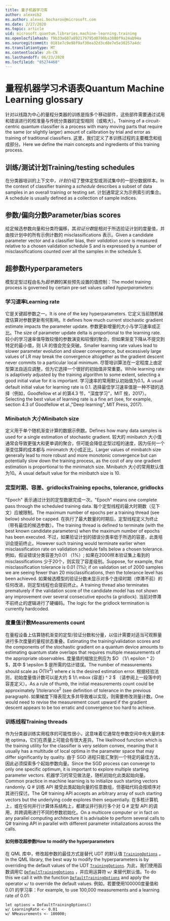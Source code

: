 ```yaml
---
title: 量子机器学习库
author: alexeib2
ms.author: alexei.bocharov@microsoft.com
ms.date: 2/27/2020
ms.topic: article
uid: microsoft.quantum.libraries.machine-learning.training
ms.openlocfilehash: f9b33a607a892179795d0700ba3080f9a24ab94a
ms.sourcegitcommit: 0181e7c9e98f9af30ea32d3cd8e7e5e30257a4dc
ms.translationtype: MT
ms.contentlocale: zh-CN
ms.lasthandoff: 06/23/2020
ms.locfileid: "85274468"
---
```

# <a name="quantum-machine-learning-glossary"></a><span data-ttu-id="c018d-102">量程机器学习术语表</span><span class="sxs-lookup"><span data-stu-id="c018d-102">Quantum Machine Learning glossary</span></span>

<span data-ttu-id="c018d-103">针对以线路为中心的量程分类器的训练是指多个移动部件，这些部件需要通过试用和错误进行的校准量与传统分类器的定型相同（或略大）。</span><span class="sxs-lookup"><span data-stu-id="c018d-103">Training of a circuit-centric quantum classifier is a process with many moving parts that require the same (or slightly larger) amount of calibration by trial and error as training of traditional classifiers.</span></span> <span data-ttu-id="c018d-104">这里，我们定义了本训练过程的主要概念和组成部分。</span><span class="sxs-lookup"><span data-stu-id="c018d-104">Here we define the main concepts and ingredients of this training process.</span></span>

## <a name="trainingtesting-schedules"></a><span data-ttu-id="c018d-105">训练/测试计划</span><span class="sxs-lookup"><span data-stu-id="c018d-105">Training/testing schedules</span></span>

<span data-ttu-id="c018d-106">在分类器培训的上下文中，*计划*介绍了整体定型或测试集中的一部分数据样本。</span><span class="sxs-lookup"><span data-stu-id="c018d-106">In the context of classifier training a *schedule* describes a subset of data samples in an overall training or testing set.</span></span> <span data-ttu-id="c018d-107">计划通常定义为示例索引的集合。</span><span class="sxs-lookup"><span data-stu-id="c018d-107">A schedule is usually defined as a collection of sample indices.</span></span>

## <a name="parameterbias-scores"></a><span data-ttu-id="c018d-108">参数/偏向分数</span><span class="sxs-lookup"><span data-stu-id="c018d-108">Parameter/bias scores</span></span>

<span data-ttu-id="c018d-109">给定候选参数向量和分类符偏移，其*验证分数*是相对于所选验证计划的度量值，并由按计划中的所有示例计数的 misclassifications 表示。</span><span class="sxs-lookup"><span data-stu-id="c018d-109">Given a candidate parameter vector and a classifier bias, their *validation score* is measured relative to a chosen validation schedule S and is expressed by a number of misclassifications counted over all the samples in the schedule S.</span></span>

## <a name="hyperparameters"></a><span data-ttu-id="c018d-110">超参数</span><span class="sxs-lookup"><span data-stu-id="c018d-110">Hyperparameters</span></span>

<span data-ttu-id="c018d-111">模型定型过程由名为*超参数*的某些预先设置的值控制：</span><span class="sxs-lookup"><span data-stu-id="c018d-111">The model training process is governed by certain pre-set values called *hyperparameters*:</span></span>

### <a name="learning-rate"></a><span data-ttu-id="c018d-112">学习速率</span><span class="sxs-lookup"><span data-stu-id="c018d-112">Learning rate</span></span>

<span data-ttu-id="c018d-113">它是关键超参数之一。</span><span class="sxs-lookup"><span data-stu-id="c018d-113">It is one of the key hyperparameters.</span></span> <span data-ttu-id="c018d-114">它定义当前随机梯度估算对参数更新有何影响。</span><span class="sxs-lookup"><span data-stu-id="c018d-114">It defines how much current stochastic gradient estimate impacts the parameter update.</span></span> <span data-ttu-id="c018d-115">参数更新增量的大小与学习速率成正比。</span><span class="sxs-lookup"><span data-stu-id="c018d-115">The size of parameter update delta is proportional to the learning rate.</span></span> <span data-ttu-id="c018d-116">较小的学习速率值导致较慢的参数演变和较慢的聚合，但如果渐变下降从不提交到特定的最小值，则 LR 的值会完全突破。</span><span class="sxs-lookup"><span data-stu-id="c018d-116">Smaller learning rate values lead to slower parameter evolution and slower convergence, but excessively large values of LR may break the convergence altogether as the gradient descent never commits to a particular local minimum.</span></span> <span data-ttu-id="c018d-117">尽管培训算法在一定程度上由定型算法自适应调整，但为它选择一个很好的初始值非常重要。</span><span class="sxs-lookup"><span data-stu-id="c018d-117">While learning rate is adaptively adjusted by the training algorithm to some extent, selecting a good initial value for it is important.</span></span> <span data-ttu-id="c018d-118">学习速率的常用默认初始值为0.1。</span><span class="sxs-lookup"><span data-stu-id="c018d-118">A usual default initial value for learning rate is 0.1.</span></span> <span data-ttu-id="c018d-119">选择最佳学习速率值是一种不错的选择（例如，Goodfellow et al 的第4.3 节，"深度学习"，MIT 按，2017）。</span><span class="sxs-lookup"><span data-stu-id="c018d-119">Selecting the best value of learning rate is a fine art (see, for example, section 4.3 of Goodfellow et al.,"Deep learning", MIT Press, 2017).</span></span>

### <a name="minibatch-size"></a><span data-ttu-id="c018d-120">Minibatch 大小</span><span class="sxs-lookup"><span data-stu-id="c018d-120">Minibatch size</span></span>

<span data-ttu-id="c018d-121">定义用于单个随机渐变计算的数据示例数。</span><span class="sxs-lookup"><span data-stu-id="c018d-121">Defines how many data samples is used for a single estimation of stochastic gradient.</span></span> <span data-ttu-id="c018d-122">较大的 minibatch 大小值通常会导致更强大和更单调的聚合，但可能会降低定型过程的速度，因为任何一个渐变估算的成本都与 minimatch 大小成正比。</span><span class="sxs-lookup"><span data-stu-id="c018d-122">Larger values of minibatch size generally lead to more robust and more monotonic convergence but can potentially slow down the training process, as the cost of any one gradient estimation is proportional to the minimatch size.</span></span> <span data-ttu-id="c018d-123">Minibatch 大小的常用默认值为10。</span><span class="sxs-lookup"><span data-stu-id="c018d-123">A usual default value for the minibatch size is 10.</span></span>

### <a name="training-epochs-tolerance-gridlocks"></a><span data-ttu-id="c018d-124">定型时期、容差、gridlocks</span><span class="sxs-lookup"><span data-stu-id="c018d-124">Training epochs, tolerance, gridlocks</span></span>

<span data-ttu-id="c018d-125">"Epoch" 表示通过计划的定型数据完成一次。</span><span class="sxs-lookup"><span data-stu-id="c018d-125">"Epoch" means one complete pass through the scheduled training data.</span></span>
<span data-ttu-id="c018d-126">每个定型线程的最大时期数（见下文）应被限制。</span><span class="sxs-lookup"><span data-stu-id="c018d-126">The maximum number of epochs per a training thread (see below) should be capped.</span></span> <span data-ttu-id="c018d-127">在执行了最大数量的时期后，定型线程定义为终止（带有最佳的候选参数）。</span><span class="sxs-lookup"><span data-stu-id="c018d-127">The training thread is defined to terminate (with the best known candidate parameters) when the maximum number of epochs has been executed.</span></span> <span data-ttu-id="c018d-128">不过，如果验证计划的错误分类率低于所选的容差，此类培训会提前终止。</span><span class="sxs-lookup"><span data-stu-id="c018d-128">However such training would terminate earlier when misclassification rate on validation schedule falls below a chosen tolerance.</span></span> <span data-ttu-id="c018d-129">例如，假设错误分类容差为0.01 （1%）; 如果在2000样本验证集上看到的 misclassifications 少于20个，则实现了容差级别。</span><span class="sxs-lookup"><span data-stu-id="c018d-129">Suppose, for example, that misclassification tolerance is 0.01 (1%); if on validation set of 2000 samples we are seeing fewer than 20 misclassifications, then the tolerance level has been achieved.</span></span> <span data-ttu-id="c018d-130">如果候选模型的验证分数未显示对多个连续时期（停滞不前）的任何改进，则定型线程也会提前终止。</span><span class="sxs-lookup"><span data-stu-id="c018d-130">A training thread also terminates prematurely if the validation score of the candidate model has not shown any improvement over several consecutive epochs (a gridlock).</span></span> <span data-ttu-id="c018d-131">当前对停滞不前终止的逻辑进行了硬编码。</span><span class="sxs-lookup"><span data-stu-id="c018d-131">The logic for the gridlock termination is currently hardcoded.</span></span>

### <a name="measurements-count"></a><span data-ttu-id="c018d-132">度量值计数</span><span class="sxs-lookup"><span data-stu-id="c018d-132">Measurements count</span></span>

<span data-ttu-id="c018d-133">在量程设备上估算随机渐变的定型/验证分数和分量，以估计需要对适当可观察量进行多次度量的量程状态重叠。</span><span class="sxs-lookup"><span data-stu-id="c018d-133">Estimating the training/validation scores and the components of the stochastic gradient on a quantum device amounts to estimating quantum state overlaps that requires multiple measurements of the appropriate observables.</span></span> <span data-ttu-id="c018d-134">度量值的缩放比例应为 $O （1/\ epsilon ^ 2） $，其中 $ \epsilon $ 是所需的估计错误。</span><span class="sxs-lookup"><span data-stu-id="c018d-134">The number of measurements should scale as $O(1/\epsilon^2)$ where $\epsilon$ is the desired estimation error.</span></span>
<span data-ttu-id="c018d-135">根据经验法则，初始度量值计数可以是大约 $ 1/\ mbox {容差} ^ 2 $ （请参阅上一段落中的容差定义）。</span><span class="sxs-lookup"><span data-stu-id="c018d-135">As a rule of thumb, the initial measurements count could be approximately $1/\mbox{tolerance}^2$ (see definition of tolerance in the previous paragraph).</span></span> <span data-ttu-id="c018d-136">如果梯度下降表现太多并导致难以实现，则需要修改测量计数。</span><span class="sxs-lookup"><span data-stu-id="c018d-136">One would need to revise the measurement count upward if the gradient descent appears to be too erratic and convergence too hard to achieve.</span></span>

### <a name="training-threads"></a><span data-ttu-id="c018d-137">训练线程</span><span class="sxs-lookup"><span data-stu-id="c018d-137">Training threads</span></span>

<span data-ttu-id="c018d-138">作为分类器训练实用程序的可能性很小，这意味着它通常在参数空间中有大量的本地 optima，它们在质量上可能会有很大差异。</span><span class="sxs-lookup"><span data-stu-id="c018d-138">The likelihood function which is the training utility for the classifier is very seldom convex, meaning that it usually has a multitude of local optima in the parameter space that may differ significantly by quality.</span></span> <span data-ttu-id="c018d-139">由于 SGD 进程只能汇聚到一个特定的最佳方法，因此必须探索多个起始参数向量。</span><span class="sxs-lookup"><span data-stu-id="c018d-139">Since the SGD process can converge to only one specific optimum, it is important to explore multiple starting parameter vectors.</span></span> <span data-ttu-id="c018d-140">机器学习的常见做法是，随机初始化此类起始向量。</span><span class="sxs-lookup"><span data-stu-id="c018d-140">Common practice in machine learning is to initialize such starting vectors randomly.</span></span> <span data-ttu-id="c018d-141">Q # 训练 API 接受此类起始向量的任意数组，但基础代码会按顺序对其进行探讨。</span><span class="sxs-lookup"><span data-stu-id="c018d-141">The Q# training API accepts an arbitrary array of such starting vectors but the underlying code explores them sequentially.</span></span> <span data-ttu-id="c018d-142">在多核计算机上，或在任何并行计算体系结构上，都建议并行执行多个对 Q # 定型 API 的调用，并跨调用进行不同的参数初始化。</span><span class="sxs-lookup"><span data-stu-id="c018d-142">On a multicore computer or in fact on any parallel computing architecture it is advisable to perform several calls to Q# training API in parallel with different parameter initializations across the calls.</span></span>

#### <a name="how-to-modify-the-hyperparameters"></a><span data-ttu-id="c018d-143">如何修改超参数</span><span class="sxs-lookup"><span data-stu-id="c018d-143">How to modify the hyperparameters</span></span>

<span data-ttu-id="c018d-144">在 QML 库中，修改超参数的最佳方式是替代 UDT 的默认值 [`TrainingOptions`](xref:microsoft.quantum.machinelearning.trainingoptions) 。</span><span class="sxs-lookup"><span data-stu-id="c018d-144">In the QML library, the best way to modify the hyperparameters is by overriding the default values of the UDT [`TrainingOptions`](xref:microsoft.quantum.machinelearning.trainingoptions).</span></span> <span data-ttu-id="c018d-145">为此，我们使用函数调用它 [`DefaultTrainingOptions`](xref:microsoft.quantum.machinelearning.defaulttrainingoptions) ，并应用运算符 `w/` 来替代默认值。</span><span class="sxs-lookup"><span data-stu-id="c018d-145">To do this we call it with the function [`DefaultTrainingOptions`](xref:microsoft.quantum.machinelearning.defaulttrainingoptions) and apply the operator `w/` to override the default values.</span></span> <span data-ttu-id="c018d-146">例如，若要使用100000度量值和0.01 的学习率：</span><span class="sxs-lookup"><span data-stu-id="c018d-146">For example, to use 100,000 measurements and a learning rate of 0.01:</span></span>
 ```qsharp
let options = DefaultTrainingOptions()
w/ LearningRate <- 0.01
w/ NMeasurements <- 100000;
 ```
